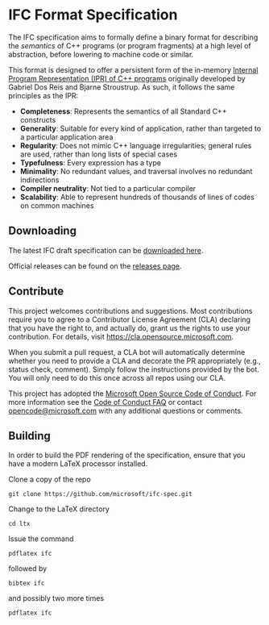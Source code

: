 # IFC Format Specification

The IFC specification aims to formally define a binary format for describing the _semantics_ of C++ programs (or program fragments) 
 at a high level of abstraction, before lowering to machine code or similar.

This format is designed to offer a persistent form of the in-memory [Internal Program Representation (IPR) of C++ programs](https://github.com/GabrielDosReis/ipr) originally developed by Gabriel Dos Reis and Bjarne Stroustrup.  As such, it follows the same principles as the IPR:
   - **Completeness**: Represents the semantics of all Standard C++ constructs
   - **Generality**: Suitable for every kind of application, rather than targeted to a particular application area
   - **Regularity**: Does not mimic C++ language irregularities; general rules are used, rather than long lists of special cases
   - **Typefulness**: Every expression has a type
   - **Minimality**: No redundant values, and traversal involves no redundant indirections
   - **Compiler neutrality**: Not tied to a particular compiler
   - **Scalability**: Able to represent hundreds of thousands of lines of codes on common machines

## Downloading

The latest IFC draft specification can be [downloaded here](https://github.com/Microsoft/ifc-spec/releases/download/prerelease/ifc.pdf).

Official releases can be found on the [releases page](https://github.com/Microsoft/ifc-spec/releases).


## Contribute

This project welcomes contributions and suggestions.  Most contributions require you to agree to a
Contributor License Agreement (CLA) declaring that you have the right to, and actually do, grant us
the rights to use your contribution. For details, visit https://cla.opensource.microsoft.com.

When you submit a pull request, a CLA bot will automatically determine whether you need to provide
a CLA and decorate the PR appropriately (e.g., status check, comment). Simply follow the instructions
provided by the bot. You will only need to do this once across all repos using our CLA.

This project has adopted the [Microsoft Open Source Code of Conduct](https://opensource.microsoft.com/codeofconduct/).
For more information see the [Code of Conduct FAQ](https://opensource.microsoft.com/codeofconduct/faq/) or
contact [opencode@microsoft.com](mailto:opencode@microsoft.com) with any additional questions or comments.

## Building
In order to build the PDF rendering of the specification, ensure that you have a modern LaTeX processor installed.

Clone a copy of the repo
```
git clone https://github.com/microsoft/ifc-spec.git
```

Change to the LaTeX directory
```
cd ltx
```
Issue the command
```
pdflatex ifc
```
followed by
```
bibtex ifc
```
and possibly two more times
```
pdflatex ifc
```

